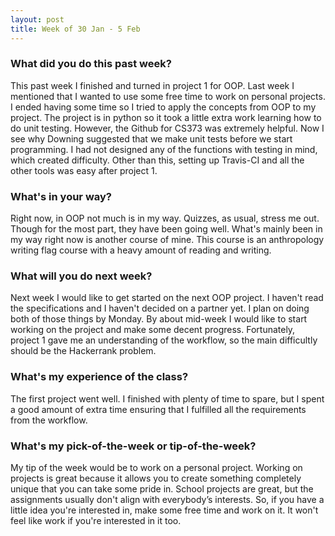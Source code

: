 ```yaml
---
layout: post
title: Week of 30 Jan - 5 Feb
---
```


### What did you do this past week?
This past week I finished and turned in project 1 for OOP.  Last week I mentioned that I wanted to use some free time to work on personal projects. I ended having some time so I tried to apply the concepts from OOP to my project. The project is in python so it took a little extra work learning how to do unit testing. However, the Github for CS373 was extremely helpful. Now I see why Downing suggested that we make unit tests before we start programming. I had not designed any of the functions with testing in mind, which created difficulty. Other than this, setting up Travis-CI and all the other tools was easy after project 1. 

### What's in your way?
Right now, in OOP not much is in my way. Quizzes, as usual, stress me out. Though for the most part, they have been going well. What's mainly been in my way right now is another course of mine. This course is an anthropology writing flag course with a heavy amount of reading and writing. 

### What will you do next week?
Next week I would like to get started on the next OOP project. I haven't read the specifications and I haven't decided on a partner yet. I plan on doing both of those things by Monday. By about mid-week I would like to start working on the project and make some decent progress. Fortunately, project 1 gave me an understanding of the workflow, so the main difficultly should be the Hackerrank problem. 

### What's my experience of the class?
The first project went well. I finished with plenty of time to spare, but I spent a good amount of extra time ensuring that I fulfilled all the requirements from the workflow.  

### What's my pick-of-the-week or tip-of-the-week?
My tip of the week would be to work on a personal project. Working on projects is great because it allows you to create something completely unique that you can take some pride in. School projects are great, but the assignments usually don't align with everybody’s interests. So, if you have a little idea you're interested in, make some free time and work on it. It won't feel like work if you're interested in it too.
